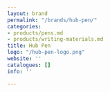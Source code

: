 ```yaml
---
layout: brand
permalink: "/brands/hub-pen/"
categories:
- products/pens.md
- products/writing-materials.md
title: Hub Pen
logo: "/hub-pen-logo.png"
website: ''
catalogues: []
info: ''

---
```

